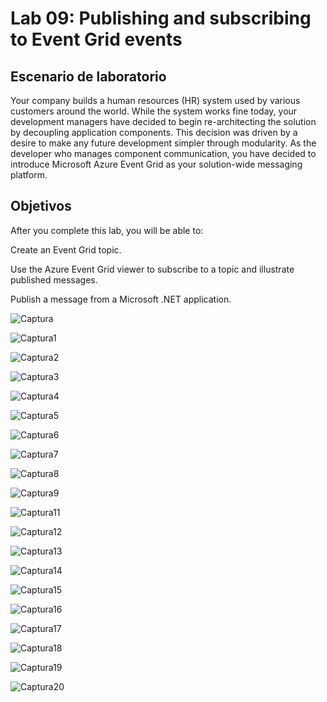 # Lab 09: Publishing and subscribing to Event Grid events 

## Escenario de laboratorio
Your company builds a human resources (HR) system used by various customers around the world. While the system works fine today, your development managers have decided to begin re-architecting the solution by decoupling application components. This decision was driven by a desire to make any future development simpler through modularity. As the developer who manages component communication, you have decided to introduce Microsoft Azure Event Grid as your solution-wide messaging platform.

## Objetivos
After you complete this lab, you will be able to:

Create an Event Grid topic.

Use the Azure Event Grid viewer to subscribe to a topic and illustrate published messages.

Publish a message from a Microsoft .NET application.


![Captura](ZZ-lab/Captura.PNG)

![Captura1](ZZ-lab/Captura1.PNG)

![Captura2](ZZ-lab/Captura2.PNG)

![Captura3](ZZ-lab/Captura3.PNG)

![Captura4](ZZ-lab/Captura4.PNG)

![Captura5](ZZ-lab/Captura5.PNG)

![Captura6](ZZ-lab/Captura6.PNG)

![Captura7](ZZ-lab/Captura7.PNG)

![Captura8](ZZ-lab/Captura8.PNG)

![Captura9](ZZ-lab/Captura9.PNG)

![Captura11](ZZ-lab/Captura11.PNG)

![Captura12](ZZ-lab/Captura12.PNG)

![Captura13](ZZ-lab/Captura13.PNG)

![Captura14](ZZ-lab/Captura14.PNG)

![Captura15](ZZ-lab/Captura15.PNG)

![Captura16](ZZ-lab/Captura16.PNG)

![Captura17](ZZ-lab/Captura17.PNG)

![Captura18](ZZ-lab/Captura18.PNG)

![Captura19](ZZ-lab/Captura19.PNG)

![Captura20](ZZ-lab/Captura20.PNG)


